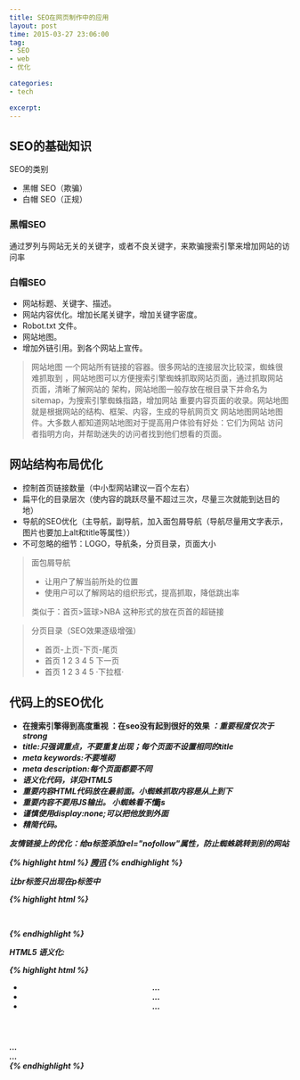 ```yaml
---
title: SEO在网页制作中的应用
layout: post
time: 2015-03-27 23:06:00
tag:
- SEO
- web
- 优化

categories:
- tech

excerpt: 
---
```


## SEO的基础知识

SEO的类别

* 黑帽 SEO（欺骗）
* 白帽 SEO（正规）

### 黑帽SEO

通过罗列与网站无关的关键字，或者不良关键字，来欺骗搜索引擎来增加网站的访问率

### 白帽SEO

* 网站标题、关键字、描述。
* 网站内容优化。增加长尾关键字，增加关键字密度。
* Robot.txt 文件。
* 网站地图。
* 增加外链引用。到各个网站上宣传。

> 网站地图
> 一个网站所有链接的容器。很多网站的连接层次比较深，蜘蛛很难抓取到
> ，网站地图可以方便搜索引擎蜘蛛抓取网站页面，通过抓取网站页面，清晰了解网站的
> 架构，网站地图一般存放在根目录下并命名为sitemap，为搜索引擎蜘蛛指路，增加网站
> 重要内容页面的收录。网站地图就是根据网站的结构、框架、内容，生成的导航网页文
> 网站地图网站地图件。大多数人都知道网站地图对于提高用户体验有好处：它们为网站
> 访问者指明方向，并帮助迷失的访问者找到他们想看的页面。

## 网站结构布局优化

* 控制首页链接数量（中小型网站建议一百个左右）
* 扁平化的目录层次（使内容的跳跃尽量不超过三次，尽量三次就能到达目的地）
* 导航的SEO优化（主导航，副导航，加入面包屑导航（导航尽量用文字表示，图片也要加上alt和title等属性））
* 不可忽略的细节：LOGO，导航条，分页目录，页面大小

> 面包屑导航
> * 让用户了解当前所处的位置
> * 使用户可以了解网站的组织形式，提高抓取，降低跳出率
> 
> 类似于：首页>篮球>NBA 这种形式的放在页首的超链接



> 分页目录（SEO效果逐级增强）
> * 首页-上页-下页-尾页
> * 首页 1 2 3 4 5 下一页
> * 首页 1 2 3 4 5 ·下拉框·

## 代码上的SEO优化

* <strong>在搜索引擎得到高度重视 <b>：在seo没有起到很好的效果 <em>：重要程度仅次于strong <i>
* title:只强调重点，不要重复出现；每个页面不设置相同的title
* meta keywords:不要堆砌
* meta description:每个页面都要不同
* 语义化代码，详见HTML5
* 重要内容HTML代码放在最前面。小蜘蛛抓取内容是从上到下
* 重要内容不要用JS输出。 小蜘蛛看不懂js
* 谨慎使用display:none;可以把他放到外面
* 精简代码。

友情链接上的优化：给a标签添加rel="nofollow"属性，防止蜘蛛跳转到别的网站

{% highlight html %}
<a href="www.qq.com" rel="nofollow" title="腾讯">腾讯</a>
{% endhighlight %}

让br标签只出现在p标签中

{% highlight html %}
<p><br/></p>
{% endhighlight %}

HTML5 语义化:

{% highlight html %}
<!DOCTYPE html>
<html lang="en">
<head>
    <meta charset="UTF-8">
    <title>Document</title>
</head>
<body>
    <header>
        <nav>
            <ul>
                <li>...</li>
                <li>...</li>
                <li>...</li>
            </ul>
        </nav>
    </header>
    <div id="main">
        ...
    </div>
    <footer>
        ...
    </footer>
    <script>...</script>
</body>
</html>
{% endhighlight %}
